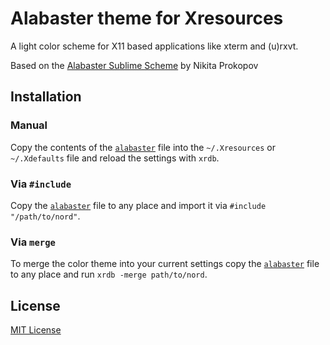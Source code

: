 # Alabaster theme for Xresources

A light color scheme for X11 based applications like xterm and (u)rxvt.

Based on the [Alabaster Sublime Scheme](https://github.com/tonsky/sublime-scheme-alabaster) by Nikita Prokopov


## Installation

### Manual
Copy the contents of the [`alabaster`](https://github.com/anmolmathias/xresources-alabaster/blob/main/src/alabaster) file into the `~/.Xresources` or `~/.Xdefaults` file and reload the settings with `xrdb`.

### Via `#include`
Copy the [`alabaster`](https://github.com/anmolmathias/xresources-alabaster/blob/main/src/alabaster) file to any place and import it via `#include "/path/to/nord"`.

### Via `merge`
To merge the color theme into your current settings copy the [`alabaster`](https://github.com/anmolmathias/xresources-alabaster/blob/main/src/alabaster) file to any place and run `xrdb -merge path/to/nord`.

## License

[MIT License](./LICENSE)
